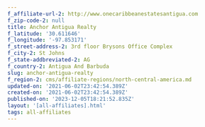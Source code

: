 ```yaml
---
f_affiliate-url-2: http://www.onecaribbeanestatesantigua.com
f_zip-code-2: null
title: Anchor Antigua Realty
f_latitude: '30.611646'
f_longitude: '-97.853171'
f_street-address-2: 3rd floor Brysons Office Complex­
f_city-2: St Johns­
f_state-addbreviated-2: AG­
f_country-2: Antigua And Barbuda
slug: anchor-antigua-realty
f_region-2: cms/affiliate-regions/north-central-america.md
updated-on: '2021-06-02T23:42:54.389Z'
created-on: '2021-06-02T23:42:54.389Z'
published-on: '2023-12-05T18:21:52.835Z'
layout: '[all-affiliates].html'
tags: all-affiliates
---
```



